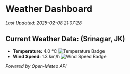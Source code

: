 
# Weather Dashboard

_Last Updated: 2025-02-08 21:07:28_

## Current Weather Data: (Srinagar, JK)
- **Temperature:** 4.0 °C ![Temperature Badge](https://img.shields.io/badge/Temperature-Low%20Temp-blue)
- **Wind Speed:** 1.3 km/h ![Wind Speed Badge](https://img.shields.io/badge/Wind%20Speed-Light%20Wind-blue)

*Powered by Open-Meteo API*
